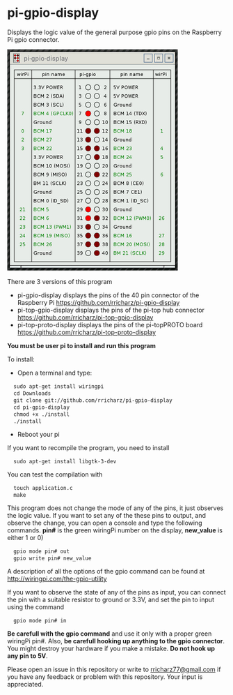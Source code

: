# pi-gpio-display

Displays the logic value of the general purpose gpio pins on the 
Raspberry Pi gpio connector.

![Alt text](screenshot.jpg?raw=true "pi-gpio-display")

There are 3 versions of this program
- pi-gpio-display displays the pins of the 40 pin connector of the Raspberry Pi https://github.com/rricharz/pi-gpio-display
- pi-top-gpio-display displays the pins of the pi-top hub connector https://github.com/rricharz/pi-top-gpio-display
- pi-top-proto-display displays the pins of the pi-topPROTO board https://github.com/rricharz/pi-top-proto-display

**You must be user pi to install and run this program**

To install:

- Open a terminal and type:

```
  sudo apt-get install wiringpi
  cd Downloads
  git clone git://github.com/rricharz/pi-gpio-display
  cd pi-gpio-display
  chmod +x ./install
  ./install
```
- Reboot your pi

If you want to recompile the program, you need to install

```
  sudo apt-get install libgtk-3-dev
```

You can test the compilation with

```
  touch application.c
  make
```

This program does not change the mode of any of the pins, it just observes
the logic value. If you want to set any of the these pins to output, and observe
the change, you can open a console and type the following commands.
**pin#** is the green wiringPi number on the display,
**new_value** is either 1 or 0)


```
  gpio mode pin# out
  gpio write pin# new_value
```

A description of all the options of the gpio command can be found at
http://wiringpi.com/the-gpio-utility

If you want to observe the state of any of the pins as input, you can connect
the pin with a suitable resistor to ground or 3.3V,
and set the pin to input using the command

```
  gpio mode pin# in
```

**Be carefull with the gpio command** and use it only with a proper green wiringPi pin#.
Also, **be carefull hooking up anything to the gpio connector**. You might destroy
your hardware if you make a mistake. **Do not hook up any pin to 5V**.


Please open an issue in this repository or write to rricharz77@gmail.com if you have any
feedback or problem with this repository. Your input is appreciated.

